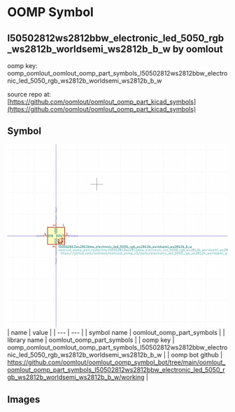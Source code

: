 # OOMP Symbol  
## l50502812ws2812bbw_electronic_led_5050_rgb_ws2812b_worldsemi_ws2812b_b_w  by oomlout  
  
oomp key: oomp_oomlout_oomlout_oomp_part_symbols_l50502812ws2812bbw_electronic_led_5050_rgb_ws2812b_worldsemi_ws2812b_b_w  
  
source repo at: [https://github.com/oomlout/oomlout_oomp_part_kicad_symbols](https://github.com/oomlout/oomlout_oomp_part_kicad_symbols)  
## Symbol  
  
[![working.png](working_600.png)](working.png)  
| name | value | 
| --- | --- | 
| symbol name | oomlout_oomp_part_symbols | 
| library name | oomlout_oomp_part_symbols | 
| oomp key | oomp_oomlout_oomlout_oomp_part_symbols_l50502812ws2812bbw_electronic_led_5050_rgb_ws2812b_worldsemi_ws2812b_b_w | 
| oomp bot github | https://github.com/oomlout/oomlout_oomp_symbol_bot/tree/main/oomlout_oomlout_oomp_part_symbols_l50502812ws2812bbw_electronic_led_5050_rgb_ws2812b_worldsemi_ws2812b_b_w/working | 
## Images  
